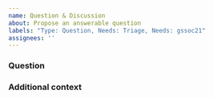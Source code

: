 ```yaml
---
name: Question & Discussion
about: Propose an answerable question
labels: "Type: Question, Needs: Triage, Needs: gssoc21"
assignees: ''
---
```


### Question
<!-- What question needs to be answered to close this issue? This should be one sentence. -->


### Additional context
<!-- Add any other context or details here. -->
